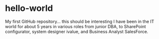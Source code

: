 # hello-world
My first GitHub repository... this should be interesting
I have been in the IT world for about 5 years in various roles from junior DBA, to SharePoint configurator,
system designer ivalue, and Business Analyst SalesForce.
